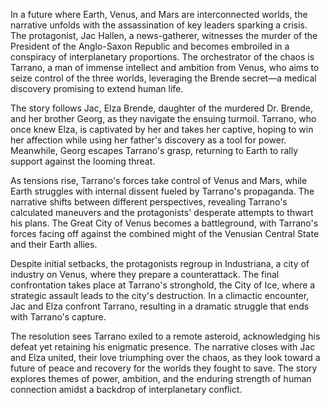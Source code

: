 In a future where Earth, Venus, and Mars are interconnected worlds, the narrative unfolds with the assassination of key leaders sparking a crisis. The protagonist, Jac Hallen, a news-gatherer, witnesses the murder of the President of the Anglo-Saxon Republic and becomes embroiled in a conspiracy of interplanetary proportions. The orchestrator of the chaos is Tarrano, a man of immense intellect and ambition from Venus, who aims to seize control of the three worlds, leveraging the Brende secret—a medical discovery promising to extend human life.

The story follows Jac, Elza Brende, daughter of the murdered Dr. Brende, and her brother Georg, as they navigate the ensuing turmoil. Tarrano, who once knew Elza, is captivated by her and takes her captive, hoping to win her affection while using her father's discovery as a tool for power. Meanwhile, Georg escapes Tarrano's grasp, returning to Earth to rally support against the looming threat.

As tensions rise, Tarrano's forces take control of Venus and Mars, while Earth struggles with internal dissent fueled by Tarrano's propaganda. The narrative shifts between different perspectives, revealing Tarrano's calculated maneuvers and the protagonists' desperate attempts to thwart his plans. The Great City of Venus becomes a battleground, with Tarrano's forces facing off against the combined might of the Venusian Central State and their Earth allies.

Despite initial setbacks, the protagonists regroup in Industriana, a city of industry on Venus, where they prepare a counterattack. The final confrontation takes place at Tarrano's stronghold, the City of Ice, where a strategic assault leads to the city's destruction. In a climactic encounter, Jac and Elza confront Tarrano, resulting in a dramatic struggle that ends with Tarrano's capture.

The resolution sees Tarrano exiled to a remote asteroid, acknowledging his defeat yet retaining his enigmatic presence. The narrative closes with Jac and Elza united, their love triumphing over the chaos, as they look toward a future of peace and recovery for the worlds they fought to save. The story explores themes of power, ambition, and the enduring strength of human connection amidst a backdrop of interplanetary conflict.